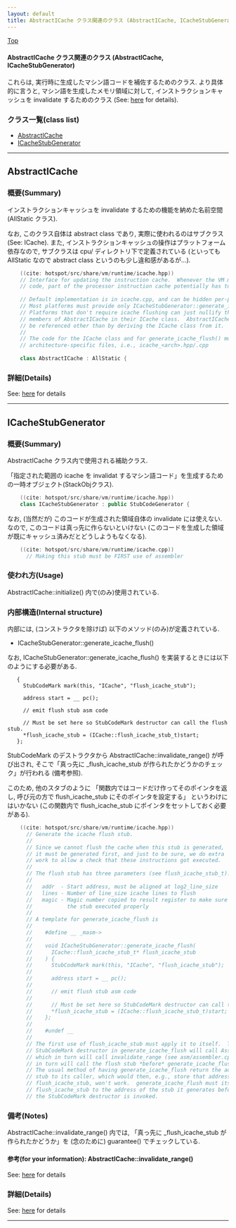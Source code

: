```yaml
---
layout: default
title: AbstractICache クラス関連のクラス (AbstractICache, ICacheStubGenerator)
---
```

[Top](../index.html)

#### AbstractICache クラス関連のクラス (AbstractICache, ICacheStubGenerator)

これらは, 実行時に生成したマシン語コードを補佐するためのクラス.
より具体的に言うと, マシン語を生成したメモリ領域に対して, インストラクションキャッシュを invalidate するためのクラス
(See: [here](no1904RLi.html) for details).


### クラス一覧(class list)

  * [AbstractICache](#noT3qUJUt8)
  * [ICacheStubGenerator](#no04l3dsJ3)


---
## <a name="noT3qUJUt8" id="noT3qUJUt8">AbstractICache</a>

### 概要(Summary)
インストラクションキャッシュを invalidate するための機能を納めた名前空間(AllStatic クラス).

なお, このクラス自体は abstract class であり, 実際に使われるのはサブクラス (See: ICache).
また, インストラクションキャッシュの操作はプラットフォーム依存なので, 
サブクラスは cpu/ ディレクトリ下で定義されている
(といっても AllStatic なので abstract class というのも少し違和感があるが...).


```cpp
    ((cite: hotspot/src/share/vm/runtime/icache.hpp))
    // Interface for updating the instruction cache.  Whenever the VM modifies
    // code, part of the processor instruction cache potentially has to be flushed.
    
    // Default implementation is in icache.cpp, and can be hidden per-platform.
    // Most platforms must provide only ICacheStubGenerator::generate_icache_flush().
    // Platforms that don't require icache flushing can just nullify the public
    // members of AbstractICache in their ICache class.  AbstractICache should never
    // be referenced other than by deriving the ICache class from it.
    //
    // The code for the ICache class and for generate_icache_flush() must be in
    // architecture-specific files, i.e., icache_<arch>.hpp/.cpp
    
    class AbstractICache : AllStatic {
```




### 詳細(Details)
See: [here](../doxygen/classAbstractICache.html) for details

---
## <a name="no04l3dsJ3" id="no04l3dsJ3">ICacheStubGenerator</a>

### 概要(Summary)
AbstractICache クラス内で使用される補助クラス.

「指定された範囲の icache を invalidat するマシン語コード」を生成するための一時オブジェクト(StackObjクラス).


```cpp
    ((cite: hotspot/src/share/vm/runtime/icache.hpp))
    class ICacheStubGenerator : public StubCodeGenerator {
```

なお, (当然だが) このコードが生成された領域自体の invalidate には使えない.
なので, このコードは真っ先に作らないといけない
(このコードを生成した領域が既にキャッシュ済みだとどうしようもなくなる).


```cpp
    ((cite: hotspot/src/share/vm/runtime/icache.cpp))
      // Making this stub must be FIRST use of assembler
```

### 使われ方(Usage)
AbstractICache::initialize() 内で(のみ)使用されている.

### 内部構造(Internal structure)
内部には, (コンストラクタを除けば) 以下のメソッド(のみ)が定義されている.

  * ICacheStubGenerator::generate_icache_flush()

なお, ICacheStubGenerator::generate_icache_flush() を実装するときには以下のようにする必要がある.

       {
         StubCodeMark mark(this, "ICache", "flush_icache_stub");

         address start = __ pc();

         // emit flush stub asm code

         // Must be set here so StubCodeMark destructor can call the flush stub.
         *flush_icache_stub = (ICache::flush_icache_stub_t)start;
       };

StubCodeMark のデストラクタから AbstractICache::invalidate_range() が呼び出され, 
そこで「真っ先に _flush_icache_stub が作られたかどうかのチェック」が行われる (備考参照).

このため, 他のスタブのように
「関数内ではコードだけ作ってそのポインタを返し, 呼び元の方で flush_icache_stub にそのポインタを設定する」
というわけにはいかない
(この関数内で flush_icache_stub にポインタをセットしておく必要がある).


```cpp
    ((cite: hotspot/src/share/vm/runtime/icache.hpp))
      // Generate the icache flush stub.
      //
      // Since we cannot flush the cache when this stub is generated,
      // it must be generated first, and just to be sure, we do extra
      // work to allow a check that these instructions got executed.
      //
      // The flush stub has three parameters (see flush_icache_stub_t).
      //
      //   addr  - Start address, must be aligned at log2_line_size
      //   lines - Number of line_size icache lines to flush
      //   magic - Magic number copied to result register to make sure
      //           the stub executed properly
      //
      // A template for generate_icache_flush is
      //
      //    #define __ _masm->
      //
      //    void ICacheStubGenerator::generate_icache_flush(
      //      ICache::flush_icache_stub_t* flush_icache_stub
      //    ) {
      //      StubCodeMark mark(this, "ICache", "flush_icache_stub");
      //
      //      address start = __ pc();
      //
      //      // emit flush stub asm code
      //
      //      // Must be set here so StubCodeMark destructor can call the flush stub.
      //      *flush_icache_stub = (ICache::flush_icache_stub_t)start;
      //    };
      //
      //    #undef __
      //
      // The first use of flush_icache_stub must apply it to itself.  The
      // StubCodeMark destructor in generate_icache_flush will call Assembler::flush,
      // which in turn will call invalidate_range (see asm/assembler.cpp), which
      // in turn will call the flush stub *before* generate_icache_flush returns.
      // The usual method of having generate_icache_flush return the address of the
      // stub to its caller, which would then, e.g., store that address in
      // flush_icache_stub, won't work.  generate_icache_flush must itself set
      // flush_icache_stub to the address of the stub it generates before
      // the StubCodeMark destructor is invoked.
```

### 備考(Notes)
AbstractICache::invalidate_range() 内では, 
「真っ先に _flush_icache_stub が作られたかどうか」を (念のために) guarantee() でチェックしている.

#### 参考(for your information): AbstractICache::invalidate_range()
See: [here](no423066f.html) for details



### 詳細(Details)
See: [here](../doxygen/classICacheStubGenerator.html) for details

---
